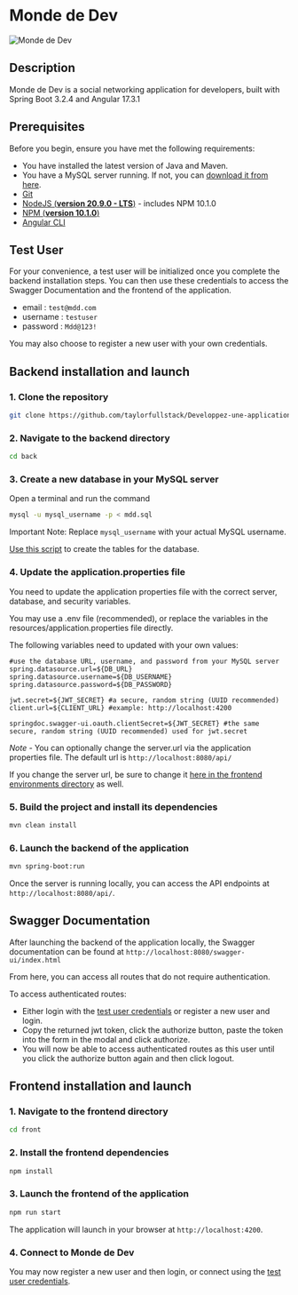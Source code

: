 # Monde de Dev
![Monde de Dev](https://github.com/taylorfullstack/Developpez-une-application-full-stack-complete/blob/main/front/src/assets/logo_p6.png?raw=true)

## Description
Monde de Dev is a social networking application for developers, built with Spring Boot 3.2.4 and Angular 17.3.1

## Prerequisites
Before you begin, ensure you have met the following requirements:
- You have installed the latest version of Java and Maven.
- You have a MySQL server running. If not, you can [download it from here](https://dev.mysql.com/downloads/installer/).
- [Git](https://docs.github.com/en/get-started/quickstart/set-up-git)
- [NodeJS (**version 20.9.0 - LTS**)](https://nodejs.org/en/) - includes NPM 10.1.0
- [NPM (**version 10.1.0**)](https://docs.npmjs.com/downloading-and-installing-node-js-and-npm)
- [Angular CLI](https://github.com/angular/angular-cli)

## Test User

For your convenience, a test user will be initialized once you complete the backend installation steps. 
You can then use these credentials to access the Swagger Documentation and the frontend of the application.

- email : `test@mdd.com`
- username : `testuser`
- password : `Mdd@123!`

You may also choose to register a new user with your own credentials.

## Backend installation and launch

### 1. Clone the repository

```bash
git clone https://github.com/taylorfullstack/Developpez-une-application-full-stack-complete.git
```

### 2. Navigate to the backend directory

```bash
cd back
```

### 3. Create a new database in your MySQL server

   Open a terminal and run the command

  ```bash
  mysql -u mysql_username -p < mdd.sql
  ```

Important Note: Replace `mysql_username` with your actual MySQL username.

[Use this script](https://github.com/taylorfullstack/Developpez-une-application-full-stack-complete/blob/main/back/src/main/resources/sql/mdd.sql) to create the tables for the database.

### 4. Update the application.properties file

  You need to update the application properties file with the correct server, database, and security variables.

  You may use a .env file (recommended), or replace the variables in the resources/application.properties file directly.
  
  The following variables need to updated with your own values:
  
  ```properties
  #use the database URL, username, and password from your MySQL server
  spring.datasource.url=${DB_URL}
  spring.datasource.username=${DB_USERNAME}
  spring.datasource.password=${DB_PASSWORD}

  jwt.secret=${JWT_SECRET} #a secure, random string (UUID recommended)
  client.url=${CLIENT_URL} #example: http://localhost:4200

  springdoc.swagger-ui.oauth.clientSecret=${JWT_SECRET} #the same secure, random string (UUID recommended) used for jwt.secret
  ```

  *Note* - You can optionally change the server.url via the application properties file. The default url is `http://localhost:8080/api/`
  
  If you change the server url, be sure to change it [here in the frontend environments directory](https://github.com/taylorfullstack/Developpez-une-application-full-stack-complete/tree/main/front/src/environments) as well.

### 5. Build the project and install its dependencies

```bash
mvn clean install
```

### 6. Launch the backend of the application

```bash
mvn spring-boot:run
```

Once the server is running locally, you can access the API endpoints at `http://localhost:8080/api/`.

## Swagger Documentation

After launching the backend of the application locally, the Swagger documentation can be found at `http://localhost:8080/swagger-ui/index.html`

From here, you can access all routes that do not require authentication.

To access authenticated routes:
- Either login with the [test user credentials](https://github.com/taylorfullstack/Developpez-une-application-full-stack-complete/edit/main/README.md#test-user) or register a new user and login. 
- Copy the returned jwt token, click the authorize button, paste the token into the form in the modal and click authorize. 
- You will now be able to access authenticated routes as this user until you click the authorize button again and then click logout.

## Frontend installation and launch

### 1. Navigate to the frontend directory

```bash
cd front
```

### 2. Install the frontend dependencies

```bash
npm install
```

### 3. Launch the frontend of the application

```bash
npm run start
```

The application will launch in your browser at `http://localhost:4200`.

### 4. Connect to Monde de Dev

You may now register a new user and then login, or connect using the [test user credentials](https://github.com/taylorfullstack/Developpez-une-application-full-stack-complete/edit/main/README.md#test-user).
